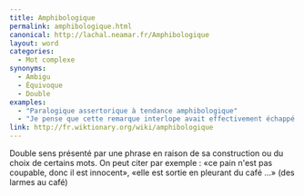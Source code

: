 ```yaml
---
title: Amphibologique
permalink: amphibologique.html
canonical: http://lachal.neamar.fr/Amphibologique
layout: word
categories:
  - Mot complexe
synonyms:
  - Ambigu
  - Équivoque
  - Double
examples:
  - "Paralogique assertorique à tendance amphibologique"
  - "Je pense que cette remarque interlope avait effectivement échappé de ma bouche devant une assistance en liesse,toujours en proie à quelque boutade amphibologique. Mais, ce n'est pas à vous que je vais l'apprendre, \"verba volant, scripta manent\"… Étant donné le contexte socio-politique de cette méga-pantalonnade, il me semble fort raisonnable de s'en tenir aux écrits actuels…"
link: http://fr.wiktionary.org/wiki/amphibologique
---
```


Double sens présenté par une phrase en raison de sa construction ou du choix de certains mots. On peut citer par exemple : «ce pain n'est pas coupable, donc il est innocent», «elle est sortie en pleurant du café …» (des larmes au café)

